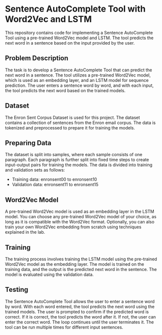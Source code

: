 # Sentence AutoComplete Tool with Word2Vec and LSTM

This repository contains code for implementing a Sentence AutoComplete Tool using a pre-trained Word2Vec model and LSTM. The tool predicts the next word in a sentence based on the input provided by the user.

## Problem Description

The task is to develop a Sentence AutoComplete Tool that can predict the next word in a sentence. The tool utilizes a pre-trained Word2Vec model, which is used as an embedding layer, and an LSTM model for sequence prediction. The user enters a sentence word by word, and with each input, the tool predicts the next word based on the trained models.

## Dataset

The Enron Sent Corpus Dataset is used for this project. The dataset contains a collection of sentences from the Enron email corpus. The data is tokenized and preprocessed to prepare it for training the models.

## Preparing Data

The dataset is split into samples, where each sample consists of one paragraph. Each paragraph is further split into fixed time steps to create input-output pairs for training the models. The data is divided into training and validation sets as follows:
- Training data: enronsent00 to enronsent10
- Validation data: enronsent11 to enronsent15

## Word2Vec Model

A pre-trained Word2Vec model is used as an embedding layer in the LSTM model. You can choose any pre-trained Word2Vec model of your choice, as long as it is compatible with the Word2Vec format. Optionally, you can also train your own Word2Vec embedding from scratch using techniques explained in the lab.

## Training

The training process involves training the LSTM model using the pre-trained Word2Vec model as the embedding layer. The model is trained on the training data, and the output is the predicted next word in the sentence. The model is evaluated using the validation data.

## Testing

The Sentence AutoComplete Tool allows the user to enter a sentence word by word. With each word entered, the tool predicts the next word using the trained models. The user is prompted to confirm if the predicted word is correct. If it is correct, the tool predicts the word after it. If not, the user can enter the correct word. The loop continues until the user terminates it. The tool can be run multiple times for different input sentences.
